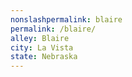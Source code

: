 ```yaml
---
﻿nonslashpermalink: blaire
permalink: /blaire/
alley: Blaire
city: La Vista
state: Nebraska
---
```

